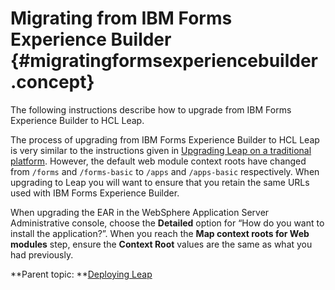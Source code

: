 # Migrating from IBM Forms Experience Builder {#migratingformsexperiencebuilder .concept}

The following instructions describe how to upgrade from IBM Forms Experience Builder to HCL Leap.

The process of upgrading from IBM Forms Experience Builder to HCL Leap is very similar to the instructions given in [Upgrading Leap on a traditional platform](in_upgrading.md). However, the default web module context roots have changed from `/forms` and `/forms-basic` to `/apps` and `/apps-basic` respectively. When upgrading to Leap you will want to ensure that you retain the same URLs used with IBM Forms Experience Builder.

When upgrading the EAR in the WebSphere Application Server Administrative console, choose the **Detailed** option for “How do you want to install the application?”. When you reach the **Map context roots for Web modules** step, ensure the **Context Root** values are the same as what you had previously.

**Parent topic: **[Deploying Leap](in_overview.md)

